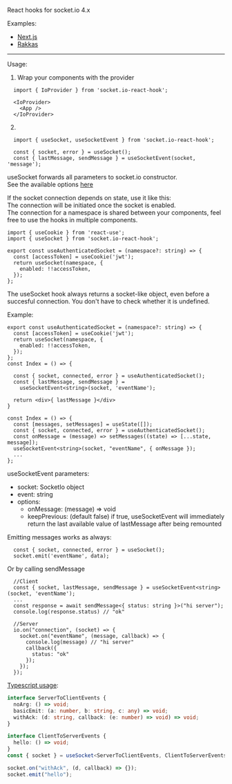 React hooks for socket.io 4.x

Examples:
- [Next.js](examples/next/)
- [Rakkas](examples/rakkas/)

---
Usage: <br>
1. Wrap your components with the provider

```tsx
  import { IoProvider } from 'socket.io-react-hook';

  <IoProvider>
    <App />       
  </IoProvider>
```

2. 
```tsx
  import { useSocket, useSocketEvent } from 'socket.io-react-hook';

  const { socket, error } = useSocket();  
  const { lastMessage, sendMessage } = useSocketEvent(socket, 'message');

```

useSocket forwards all parameters to socket.io constructor.<br>
See the available options [here](https://socket.io/docs/v4/client-initialization/)

If the socket connection depends on state, use it like this: <br>
The connection will be initiated once the socket is enabled.<br>
The connection for a namespace is shared between your components, feel free to use the hooks in multiple components.

```tsx
import { useCookie } from 'react-use';
import { useSocket } from 'socket.io-react-hook';

export const useAuthenticatedSocket = (namespace?: string) => {
  const [accessToken] = useCookie('jwt');
  return useSocket(namespace, {
    enabled: !!accessToken,
  });
};

```

The useSocket hook always returns a socket-like object, even before a succesful connection. You don't have to check whether it is undefined.<br>

Example:

```tsx
export const useAuthenticatedSocket = (namespace?: string) => {
  const [accessToken] = useCookie('jwt');
  return useSocket(namespace, {
    enabled: !!accessToken,
  });
};
const Index = () => {

  const { socket, connected, error } = useAuthenticatedSocket();
  const { lastMessage, sendMessage } = 
    useSocketEvent<string>(socket, 'eventName');

  return <div>{ lastMessage }</div>
}
```



```tsx
const Index = () => {
  const [messages, setMessages] = useState([]);
  const { socket, connected, error } = useAuthenticatedSocket();
  const onMessage = (message) => setMessages((state) => [...state, message]);
  useSocketEvent<string>(socket, "eventName", { onMessage });
  ...
};
```

useSocketEvent parameters:
- socket: SocketIo object
- event: string
- options:
  - onMessage: (message) => void
  - keepPrevious: (default false) if true, useSocketEvent will immediately return the last available value of lastMessage after being remounted



Emitting messages works as always:

```tsx
  const { socket, connected, error } = useSocket();
  socket.emit('eventName', data);

```
Or by calling sendMessage
```tsx
  //Client
  const { socket, lastMessage, sendMessage } = useSocketEvent<string>(socket, 'eventName');
  ...
  const response = await sendMessage<{ status: string }>("hi server");
  console.log(response.status) // "ok"

  //Server
  io.on("connection", (socket) => {
    socket.on("eventName", (message, callback) => {
      console.log(message) // "hi server"
      callback({
        status: "ok"
      });
    });
  });

```

[Typescript usage](https://socket.io/docs/v4/typescript/#types-for-the-client):

```ts
interface ServerToClientEvents {
  noArg: () => void;
  basicEmit: (a: number, b: string, c: any) => void;
  withAck: (d: string, callback: (e: number) => void) => void;
}

interface ClientToServerEvents {
  hello: () => void;
}
const { socket } = useSocket<ServerToClientEvents, ClientToServerEvents>();

socket.on("withAck", (d, callback) => {});
socket.emit("hello");
```